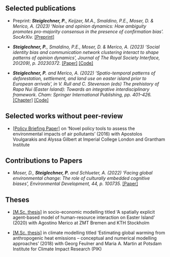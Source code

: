 

## Selected publications

- Preprint: *<strong><strong>Steiglechner, P.</strong></strong>, Keijzer, M.A., Smaldino, P.E., Moser, D. & Merico, A. (2023) ‘Noise and opinion dynamics: How ambiguity promotes pro-majority consensus in the presence of confirmation bias’. SocArXiv.* [[Preprint]](https://doi.org/10.31235/osf.io/u2t7r)
 
- *<strong><strong>Steiglechner, P.</strong></strong>, Smaldino, P.E., Moser, D. & Merico, A. (2023) ‘Social identity bias and communication network clustering interact to shape patterns of opinion dynamics’, Journal of The Royal Society Interface, 20(209), p. 20230372.* [[Paper]](https://doi.org/10.1098/rsif.2023.0372) [[Code]](https://github.com/PeterSteiglechner/SI-in-OD)

- *<strong><strong>Steiglechner, P.</strong></strong> and Merico, A. (2022) ‘Spatio-temporal patterns of deforestation, settlement, and land use on easter island prior to European arrivals’, in V. Rull and C. Stevenson (eds) The prehistory of Rapa Nui (Easter Island): Towards an integrative interdisciplinary framework. Cham: Springer International Publishing, pp. 401–426.* [[Chapter]](https://doi.org/10.1007/978-3-030-91127-0_16) [[Code]](https://github.com/systemsecologygroup/EasterIslandABM)

## Selected works without peer-review

- [[Policy Briefing Paper]](https://www.imperial.ac.uk/grantham/publications/briefing-papers/novel-policy-tools-to-assess-the-environmental-impacts-of-air-pollutants---grantham-briefing-note-5.php) on ‘Novel policy tools to assess the environmental impacts of air pollutants’ (2016) with Apostolos Voulgarakis and Alyssa Gilbert at Imperial College London and Grantham Institute


## Contributions to Papers

- *Moser, D., <strong><strong>Steiglechner, P.</strong></strong> and Schlueter, A. (2022) ‘Facing global environmental change: The role of culturally embedded cognitive biases’, Environmental Development, 44, p. 100735.* [[Paper]](https://doi.org/10.1016/j.envdev.2022.100735)

## Theses

- [[M.Sc. thesis]](http://urn.kb.se/resolve?urn=urn:nbn:se:kth:diva-277730) in socio-economic modelling titled ‘A spatially explicit agent-based model of human-resource interaction on Easter Island’ (2020) with Agostino Merico at ZMT Bremen and KTH Stockholm

- [[M.Sc. thesis]](http://urn.kb.se/resolve?urn=urn:nbn:se:kth:diva-277730) in climate modelling titled ‘Estimating global warming from anthropogenic heat emissions – conceptual and numerical modelling approaches’ (2018) with Georg Feulner and Maria A. Martin at Potsdam Institute for Climate Impact Research (PIK)

